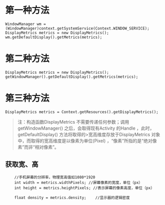 
第一种方法
=========
```
WindowManager wm = (WindowManager)context.getSystemService(Context.WINDOW_SERVICE);
DisplayMetrics metrics = new DisplayMetrics();
wm.getDefaultDisplay().getMetrics(metrics);
```

第二种方法
=========
```
DisplayMetrics metrics = new DisplayMetrics();
getWindowManager().getDefaultDisplay().getMetrics(metrics);
```

第三种方法
=========
```
DisplayMetrics metrics = Context.getResources().getDisplayMetrics();
```
>注：构造函数DisplayMetrics 不需要传递任何参数；调用getWindowManager() 之后，会取得现有Activity 的Handle ，此时，getDefaultDisplay() 方法将取得的>宽高维度存放于DisplayMetrics 对象中，而取得的宽高维度是以像素为单位(Pixel) ，“像素”所指的是“绝对像素”而非“相对像素”。 

获取宽、高
----------
```
    //手机屏幕的分辨率，物理宽高值如1080*1920
    int width = metrics.widthPixels; //屏幕像素的宽度，单位（px）
    int height = metrics.heightPixels; //表示屏幕的像素高度，单位（px）
    
    float density = metrics.density;    //显示器的逻辑密度
```
